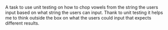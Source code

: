 A task to use unit testing on how to chop vowels from the string the users input based on what string the users can input. Thank to unit testing it helps me to think outside the box on what the users could input that expects different results. 
